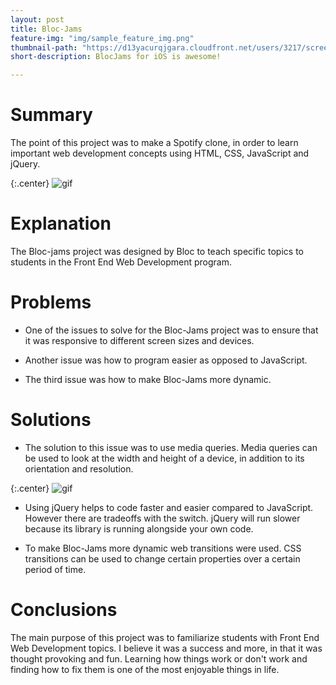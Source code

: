```yaml
---
layout: post
title: Bloc-Jams
feature-img: "img/sample_feature_img.png"
thumbnail-path: "https://d13yacurqjgara.cloudfront.net/users/3217/screenshots/2030966/blocjams_1x.png"
short-description: BlocJams for iOS is awesome!

---
```


# Summary

   The point of this project was to make a Spotify clone, in order to learn important web development concepts using HTML, CSS, JavaScript and jQuery.

{:.center}
![gif](http://i.giphy.com/3oriNUYsPKiGKcjcsw.gif)

# Explanation

   The Bloc-jams project was designed by Bloc to teach specific topics to students in the Front End Web Development program.

# Problems

* One of the issues to solve for the Bloc-Jams project was to ensure that it was responsive to different screen sizes and devices.

* Another issue was how to program easier as opposed to JavaScript.

* The third issue was how to make Bloc-Jams more dynamic.


# Solutions

* The solution to this issue was to use media queries. Media queries can be used to look at the width and height of a device, in addition to its orientation and resolution.

{:.center}
![gif](http://i.giphy.com/3oriO9gsIcyj5OHVG8.gif)

* Using jQuery helps to code faster and easier compared to JavaScript. However there are tradeoffs with the switch. jQuery will run slower because its library is running alongside your own code.

* To make Bloc-Jams more dynamic web transitions were used. CSS transitions can be used to change certain properties over a certain period of time.

# Conclusions

   The main purpose of this project was to familiarize students with Front End Web Development topics. I believe it was a success and more, in that it was thought provoking and fun. Learning how things work or don't work and finding how to fix them is one of the most enjoyable things in life.
